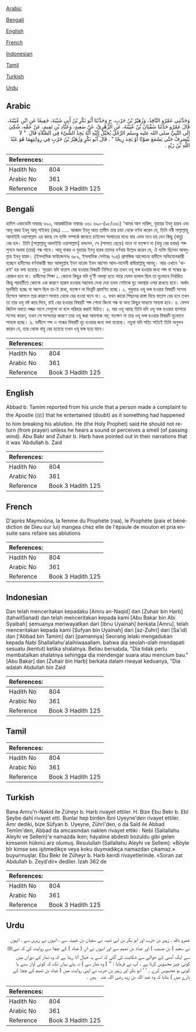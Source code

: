 [Arabic](#arabic)

[Bengali](#bengali)

[English](#english)

[French](#french)

[Indonesian](#indonesian)

[Tamil](#tamil)

[Turkish](#turkish)

[Urdu](#urdu)

## Arabic


<div dir="rtl" lang="ar" style={{fontSize:'larger',backgroundColor:'#f8f9fa',padding:20}}>
وَحَدَّثَنِي عَمْرٌو النَّاقِدُ، وَزُهَيْرُ بْنُ حَرْبٍ، ح وَحَدَّثَنَا أَبُو بَكْرِ بْنُ أَبِي شَيْبَةَ، جَمِيعًا عَنِ ابْنِ عُيَيْنَةَ، قَالَ عَمْرٌو حَدَّثَنَا سُفْيَانُ بْنُ عُيَيْنَةَ، عَنِ الزُّهْرِيِّ، عَنْ سَعِيدٍ، وَعَبَّادِ بْنِ تَمِيمٍ، عَنْ عَمِّهِ، شُكِيَ إِلَى النَّبِيِّ صلى الله عليه وسلم الرَّجُلُ يُخَيَّلُ إِلَيْهِ أَنَّهُ يَجِدُ الشَّىْءَ فِي الصَّلاَةِ قَالَ ‏ "‏ لاَ يَنْصَرِفُ حَتَّى يَسْمَعَ صَوْتًا أَوْ يَجِدَ رِيحًا ‏"‏ ‏.‏ قَالَ أَبُو بَكْرٍ وَزُهَيْرُ بْنُ حَرْبٍ فِي رِوَايَتِهِمَا هُوَ عَبْدُ اللَّهِ بْنُ زَيْدٍ ‏.‏
</div>
<div style={{backgroundColor:'#f8f9fa',padding:20, marginBottom: 10}}><table> <thead> <tr> <th>References:</th> <th></th> </tr> </thead> <tbody><tr><td>Hadith No</td><td>804</td></tr><tr><td>Arabic No</td><td>361</td></tr><tr><td>Reference</td><td>Book 3 Hadith 125</td></tr></tbody></table></div>

## Bengali


<div dir="ltr" lang="bn" style={{fontSize:'larger',backgroundColor:'#f8f9fa',padding:20}}>
হাদিস একাডেমি নাম্বারঃ ৬৯০, আন্তর্জাতিক নাম্বারঃ ৩৬১ ৬৯০-(৯৮/৩৬১) 'আমর আন নাকিদ, যুহায়র ইবনু হারব এবং আবূ বকর ইবনু আবূ শাইবাহ (রহঃ) ..... আব্বাদ ইবনু আত তামীম তার চাচা থেকে বর্ণনা করেন যে, তিনি নবী সাল্লাল্লাহু আলাইহি ওয়াসাল্লাম এর কাছে সে ব্যক্তি সম্পর্কে জানতে চাইলেন সালাতের মধ্যে যার এমন মনে হয় যেন কিছু (বায়ু) বের হল। তিনি [সাল্লাল্লাহু আলাইহি ওয়াসাল্লাম] বললেন, সে (সালাত ছেড়ে) যাবে না যতক্ষণ না (বায়ু বের হবার) শব্দ শুনবে অথবা (তার) গন্ধ পাবে। আবূ বাকর ও যুহায়র ইবনু হারব তাদের বর্ণনায় উল্লেখ করেন যে, ঐ ব্যক্তি ছিলেন আবদুল্লাহ ইবনু যায়দ। (ইসলামিক ফাউন্ডেশনঃ ৬৮৯, ইসলামিক সেন্টারঃ ৭০৪) প্রাসঙ্গিক আলোচনা হাদীসে অভিযোগকারী হচ্ছেন হাদীসের বর্ণনাকারী স্বয়ং আবদুল্লাহ ইবন যায়েদ ইবন আসেম আল-মাযেনী রাদ্বিয়াল্লাহু আনহু। আর এখানে 'ধারণা' হয় বলা হয়েছে। সুতরাং যদি বাতাস বের হওয়ার বিষয়টি নিশ্চিত হয় তখন ওযূ ভঙ্গ হওয়ার জন্য শব্দ বা গন্ধের প্রয়োজন হবে না। হাদীসের শিক্ষা ১. কোনো কিছুর যদি দু'টি অবস্থা হতে পারে যেমন হালাল ছিল তা দৃঢ়ভাবে নির্ধারিত কিন্তু পরবর্তীতে কোনো এক কারণে হারাম হওয়ার সম্ভাবনা দেখা দেয় তখন সেটাকে দৃঢ় অবস্থার ওপর রাখতে হবে। অর্থাৎ মূলনীতি হচ্ছে যা আগে ছিল তা-ই রাখা, যতক্ষণ না ভিন্নটি প্রমাণিত হচ্ছে। ২. শুধুমাত্র ওযূ ভঙ্গ হওয়ার বিষয়টি সন্দেহ হিসেবে আসলে তার কারণে সালাত থেকে বের হওয়া যাবে না। ৩. যখন কারো পিছনের রাস্তা দিয়ে বাতাস বের হবে তখন তা তার ওযূ নষ্ট করে দিবে, চাই বের হওয়ার বিষয়টি শব্দ শোনা কিংবা গন্ধ বা অন্য কিছুর মাধ্যমে সাব্যস্ত হবে। ৪. যেসব জিনিস বলতে লজ্জা লাগে সেগুলো না বলে পরিহার করাই উচিত। ৫. যার ওযূ আছে তিনি যদি ওযূ ভঙ্গ হওয়ার ব্যাপারে সন্দেহ করেন, তখন সে সন্দেহের কারণে তার ওযূ করা আবশ্যক নয়; যতক্ষণ না তার ওযূ ভঙ্গ হওয়ার বিষয়টি দৃঢ়ভাবে সাব্যস্ত হচ্ছে। ৬. হাদীসে শব্দ ও গন্ধের বিষয়টি দৃঢ় হওয়ার জন্য বলা হয়েছে। নতুবা যদি সত্যি সত্যিই তিনি অনুভব করেন যে, তার থেকে বায়ু বের হয়েছে তখন ওযূ ভঙ্গ হয়ে যাবে।
</div>
<div style={{backgroundColor:'#f8f9fa',padding:20, marginBottom: 10}}><table> <thead> <tr> <th>References:</th> <th></th> </tr> </thead> <tbody><tr><td>Hadith No</td><td>804</td></tr><tr><td>Arabic No</td><td>361</td></tr><tr><td>Reference</td><td>Book 3 Hadith 125</td></tr></tbody></table></div>

## English


<div dir="ltr" lang="en" style={{fontSize:'larger',backgroundColor:'#f8f9fa',padding:20}}>
Abbad b. Tamim reported from his uncle that a person made a complaint to the Apostle (ﷺ) that he entertained (doubt) as it something had happened to him breaking his ablution. He (the Holy Prophet) said:He should not return (from prayer) unless he hears a sound or perceives a smell (of passing wind). Abu Bakr and Zuhair b. Harb have pointed out in their narrations that it was 'Abdullah b. Zaid
</div>
<div style={{backgroundColor:'#f8f9fa',padding:20, marginBottom: 10}}><table> <thead> <tr> <th>References:</th> <th></th> </tr> </thead> <tbody><tr><td>Hadith No</td><td>804</td></tr><tr><td>Arabic No</td><td>361</td></tr><tr><td>Reference</td><td>Book 3 Hadith 125</td></tr></tbody></table></div>

## French


<div dir="ltr" lang="fr" style={{fontSize:'larger',backgroundColor:'#f8f9fa',padding:20}}>
D'après Maymoûna, la femme du Prophète (raa), le Prophète (paix et bénédiction de Dieu sur lui) mangea chez elle de l'épaule de mouton et pria ensuite sans refaire ses ablutions
</div>
<div style={{backgroundColor:'#f8f9fa',padding:20, marginBottom: 10}}><table> <thead> <tr> <th>References:</th> <th></th> </tr> </thead> <tbody><tr><td>Hadith No</td><td>804</td></tr><tr><td>Arabic No</td><td>361</td></tr><tr><td>Reference</td><td>Book 3 Hadith 125</td></tr></tbody></table></div>

## Indonesian


<div dir="ltr" lang="id" style={{fontSize:'larger',backgroundColor:'#f8f9fa',padding:20}}>
Dan telah menceritakan kepadaku [Amru an-Naqid] dan [Zuhair bin Harb] (tahwilSanad) dan telah menceritakan kepada kami [Abu Bakar bin Abi Syaibah] semuanya meriwayatkan dari [Ibnu Uyainah] berkata [Amru], telah menceritakan kepada kami [Sufyan bin Uyainah] dari [az-Zuhri] dari [Sa'id] dan ['Abbad bin Tamim] dari [pamannya] Seorang lelaki mengadukan kepada Nabi Shallallahu'alaihiwasallam. bahwa dia seolah-olah mendapati sesuatu (kentut) ketika shalatnya. Beliau bersabda, "Dia tidak perlu membatalkan shalatnya sehingga dia mendengar suara atau mencium bau." [Abu Bakar] dan [Zuhair bin Harb] berkata dalam riwayat keduanya, "Dia adalah Abdullah bin Zaid
</div>
<div style={{backgroundColor:'#f8f9fa',padding:20, marginBottom: 10}}><table> <thead> <tr> <th>References:</th> <th></th> </tr> </thead> <tbody><tr><td>Hadith No</td><td>804</td></tr><tr><td>Arabic No</td><td>361</td></tr><tr><td>Reference</td><td>Book 3 Hadith 125</td></tr></tbody></table></div>

## Tamil


<div dir="ltr" lang="ta" style={{fontSize:'larger',backgroundColor:'#f8f9fa',padding:20}}>

</div>
<div style={{backgroundColor:'#f8f9fa',padding:20, marginBottom: 10}}><table> <thead> <tr> <th>References:</th> <th></th> </tr> </thead> <tbody><tr><td>Hadith No</td><td>804</td></tr><tr><td>Arabic No</td><td>361</td></tr><tr><td>Reference</td><td>Book 3 Hadith 125</td></tr></tbody></table></div>

## Turkish


<div dir="ltr" lang="tr" style={{fontSize:'larger',backgroundColor:'#f8f9fa',padding:20}}>
Bana Amru'n-Nakid ile Züheyr b. Harb rivayet ettiler. H. Bize Ebu Bekr b. Ebî Şeybe dahî rivayet etti. Bunlar hep birden İbni Uyeyne'den rivayet ettiler. Amr dediki, bize Süfyan b. Uyeyne, Zührî'den, o da Saîd ile Abbad Temîm'den, Abbad da amcasından naklen rivayet ettiki : Nebi (Sallallahu Aleyhi ve Sellem)'e namazda iken; hayaline abdesti bozuldu gibi gelen kimsenin hükmü arz olumuş. Resulullah (Sallallahu Aleyhi ve Sellem): «Böyle bîr kimse ses işitmedikçe veya koku duymadıkça namazdan çıkamaz.» buyurmuşlar. Ebu Bekr ile Züheyr b. Harb kendi rivayetlerinde. «Soran zat Abdullah b. Zeyd'dir» dediler. İzah 362 de
</div>
<div style={{backgroundColor:'#f8f9fa',padding:20, marginBottom: 10}}><table> <thead> <tr> <th>References:</th> <th></th> </tr> </thead> <tbody><tr><td>Hadith No</td><td>804</td></tr><tr><td>Arabic No</td><td>361</td></tr><tr><td>Reference</td><td>Book 3 Hadith 125</td></tr></tbody></table></div>

## Urdu


<div dir="rtl" lang="ur" style={{fontSize:'larger',backgroundColor:'#f8f9fa',padding:20}}>
عمرو ناقد ، زہیر بن حرب اور ابو بکر بن ابی شیبہ نے سفیان بن عیینہ سے ، انہوں نے زہری سے ، انہوں نے سعید ( بن مسیب ) اور عباد بن تمیم سے اور انہوں نے ان ( عباد ) کے چچا سے روایت کی کہ نبیﷺ سے ایک آدمی کے حوالے سے شکایت کی گئی کہ اسے یہ خیال آتا رہتا ہے کہ وہ نماز کے دوران میں کوئی چیز محسوس کرتا ہے ۔ آپ نے فرمایا : ’’ ( وہ نماز سے ) نہ ہٹے یہاں تک کہ کوئی آواز سنے یا کوئی بو محسوس کرے ۔ ‘ ‘ ابو بکر اور زہیر بن حرب نے اپنی روایت میں ( عباد بن تمیم کے چچا کے بارے میں ) بتایا کہ وہ عبد اللہ بن زید ‌رضی ‌اللہ ‌عنہ ‌ ‌ ہیں ۔
</div>
<div style={{backgroundColor:'#f8f9fa',padding:20, marginBottom: 10}}><table> <thead> <tr> <th>References:</th> <th></th> </tr> </thead> <tbody><tr><td>Hadith No</td><td>804</td></tr><tr><td>Arabic No</td><td>361</td></tr><tr><td>Reference</td><td>Book 3 Hadith 125</td></tr></tbody></table></div>